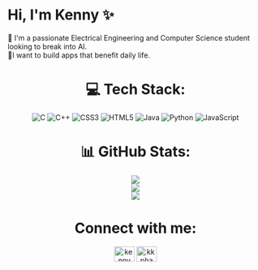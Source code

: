 <h1 align="left">Hi, I'm Kenny ✨</h1>
<p align="left">🧠 I'm a passionate Electrical Engineering and Computer Science student looking to break into AI. <br/>
                 💫I want to build apps that benefit daily life.
</p>


<div align="center">

# 💻 Tech Stack:
![C](https://img.shields.io/badge/c-%2300599C.svg?style=for-the-badge&logo=c&logoColor=white) 
![C++](https://img.shields.io/badge/c++-%2300599C.svg?style=for-the-badge&logo=c%2B%2B&logoColor=white) 
![CSS3](https://img.shields.io/badge/css3-%231572B6.svg?style=for-the-badge&logo=css3&logoColor=white) 
![HTML5](https://img.shields.io/badge/html5-%23E34F26.svg?style=for-the-badge&logo=html5&logoColor=white) 
![Java](https://img.shields.io/badge/java-%23ED8B00.svg?style=for-the-badge&logo=openjdk&logoColor=white) 
![Python](https://img.shields.io/badge/python-3670A0?style=for-the-badge&logo=python&logoColor=ffdd54) 
![JavaScript](https://img.shields.io/badge/javascript-%23323330.svg?style=for-the-badge&logo=javascript&logoColor=%23F7DF1E)

# 📊 GitHub Stats:
![](https://github-readme-stats.vercel.app/api?username=kkphamm&theme=dark&hide_border=false&include_all_commits=false&count_private=false)<br/>
![](https://nirzak-streak-stats.vercel.app/?user=kkphamm&theme=dark&hide_border=false)<br/>
![](https://github-readme-stats.vercel.app/api/top-langs/?username=kkphamm&theme=dark&hide_border=false&include_all_commits=false&count_private=false&layout=compact) 

</div>

<!-- Proudly created with GPRM ( https://gprm.itsvg.in ) -->
<h1 align="center">Connect with me:</h1>
<p align="center">
<a href="https://linkedin.com/in/kenny-pham-a49723245" target="blank"><img align="center" src="https://raw.githubusercontent.com/rahuldkjain/github-profile-readme-generator/master/src/images/icons/Social/linked-in-alt.svg" alt="kenny pham" height="30" width="40" /></a>
<a href="https://instagram.com/kkphamm" target="blank"><img align="center" src="https://raw.githubusercontent.com/rahuldkjain/github-profile-readme-generator/master/src/images/icons/Social/instagram.svg" alt="kkphamm" height="30" width="40" /></a>
</p>

